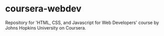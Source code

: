 # coursera-webdev
Repository for 'HTML, CSS, and Javascript for Web Developers' course by Johns Hopkins University on Coursera.

